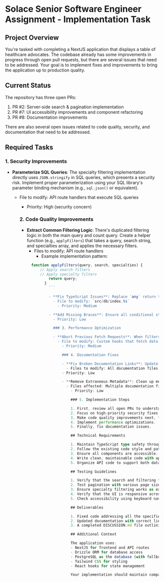 # Solace Senior Software Engineer Assignment - Implementation Task

## Project Overview

You're tasked with completing a NextJS application that displays a table of healthcare advocates. The codebase already has some improvements in progress through open pull requests, but there are several issues that need to be addressed. Your goal is to implement fixes and improvements to bring the application up to production quality.

## Current Status

The repository has three open PRs:
1. PR #2: Server-side search & pagination implementation
2. PR #7: UI accessibility improvements and component refactoring
3. PR #8: Documentation improvements

There are also several open issues related to code quality, security, and documentation that need to be addressed.

## Required Tasks

### 1. Security Improvements

- **Parameterize SQL Queries**: The specialty filtering implementation directly uses `JSON.stringify` in SQL queries, which presents a security risk. Implement proper parameterization using your SQL library's parameter binding mechanism (e.g., `sql.json()` or equivalent).
  - File to modify: API route handlers that execute SQL queries
    - Priority: High (security concern)

    ### 2. Code Quality Improvements

    - **Extract Common Filtering Logic**: There's duplicated filtering logic in both the main query and count query. Create a helper function (e.g., `applyFilters`) that takes a query, search string, and specialties array, and applies the necessary filters.
      - Files to modify: API route handlers
        - Example implementation pattern:
	  ```typescript
	    function applyFilters(query, search, specialties) {
	        // Apply search filters
		    // Apply specialty filters
		        return query;
			  }
			    ```

			    - **Fix TypeScript Issues**: Replace `any` return type in the database setup function with a specific database type.
			      - File to modify: `src/db/index.ts`
			        - Priority: Medium

				- **Add Missing Braces**: Ensure all conditional statements use braces for consistent code style and to prevent potential bugs.
				  - Priority: Low

				  ### 3. Performance Optimization

				  - **Abort Previous Fetch Requests**: When filters change, implement an abort controller to cancel any in-flight requests to prevent race conditions.
				    - File to modify: Custom hooks that fetch data
				      - Priority: Medium

				      ### 4. Documentation Fixes

				      - **Fix Broken Documentation Links**: Update links formatted as `[DISCUSSION.md](http://DISCUSSION.md)` to use relative paths like `[DISCUSSION.md](./DISCUSSION.md)`.
				        - Files to modify: All documentation files
					  - Priority: Low

					  - **Remove Extraneous Metadata**: Clean up metadata at the end of files.
					    - Files affected: Multiple documentation files
					      - Priority: Low

					      ### 5. Implementation Steps

					      1. First, review all open PRs to understand the current implementation strategy.
					      2. Focus on high-priority security fixes first.
					      3. Make code quality improvements next, focusing on extracting duplicate logic.
					      4. Implement performance optimizations.
					      5. Finally, fix documentation issues.

					      ## Technical Requirements

					      1. Maintain TypeScript type safety throughout the codebase.
					      2. Follow the existing code style and patterns.
					      3. Ensure all components are accessible.
					      4. Write clean, maintainable code with appropriate comments.
					      5. Organize API code to support both database and mock data sources.

					      ## Testing Guidelines

					      1. Verify that the search and filtering functionality works correctly.
					      2. Test pagination with various page sizes.
					      3. Ensure specialty filtering works as expected.
					      4. Verify that the UI is responsive across device sizes.
					      5. Check accessibility using keyboard navigation.

					      ## Deliverables

					      1. Fixed code addressing all the specified issues.
					      2. Updated documentation with correct links.
					      3. A completed DISCUSSION.md file outlining any additional improvements that could be made.

					      ## Additional Context

					      The application uses:
					      - NextJS for frontend and API routes
					      - Drizzle ORM for database access
					      - PostgreSQL as the database (with fallback to mock data)
					      - Tailwind CSS for styling
					      - React hooks for state management

					      Your implementation should maintain compatibility with these technologies while improving the overall quality and security of the application.

